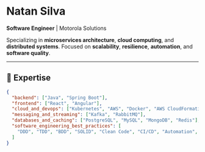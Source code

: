 # Natan Silva  

**Software Engineer** | Motorola Solutions  

Specializing in **microservices architecture**, **cloud computing**, and **distributed systems**. Focused on **scalability**, **resilience**, **automation**, and **software quality**.

---

## 🔹 Expertise
```json
{
  "backend": ["Java", "Spring Boot"],
  "frontend": ["React", "Angular"],
  "cloud_and_devops": ["Kubernetes", "AWS", "Docker", "AWS CloudFormation", "Linux"],
  "messaging_and_streaming": ["Kafka", "RabbitMQ"],
  "databases_and_caching": ["PostgreSQL", "MySQL", "MongoDB", "Redis"],
  "software_engineering_best_practices": [
    "DDD", "TDD", "BDD", "SOLID", "Clean Code", "CI/CD", "Automation", "Quality Assurance"
  ]
}
